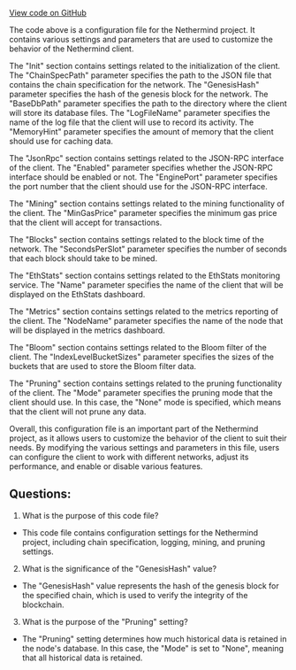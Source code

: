 [View code on GitHub](https://github.com/NethermindEth/nethermind/src/Nethermind/Nethermind.Runner/configs/xdai_archive.cfg)

The code above is a configuration file for the Nethermind project. It contains various settings and parameters that are used to customize the behavior of the Nethermind client. 

The "Init" section contains settings related to the initialization of the client. The "ChainSpecPath" parameter specifies the path to the JSON file that contains the chain specification for the network. The "GenesisHash" parameter specifies the hash of the genesis block for the network. The "BaseDbPath" parameter specifies the path to the directory where the client will store its database files. The "LogFileName" parameter specifies the name of the log file that the client will use to record its activity. The "MemoryHint" parameter specifies the amount of memory that the client should use for caching data.

The "JsonRpc" section contains settings related to the JSON-RPC interface of the client. The "Enabled" parameter specifies whether the JSON-RPC interface should be enabled or not. The "EnginePort" parameter specifies the port number that the client should use for the JSON-RPC interface.

The "Mining" section contains settings related to the mining functionality of the client. The "MinGasPrice" parameter specifies the minimum gas price that the client will accept for transactions.

The "Blocks" section contains settings related to the block time of the network. The "SecondsPerSlot" parameter specifies the number of seconds that each block should take to be mined.

The "EthStats" section contains settings related to the EthStats monitoring service. The "Name" parameter specifies the name of the client that will be displayed on the EthStats dashboard.

The "Metrics" section contains settings related to the metrics reporting of the client. The "NodeName" parameter specifies the name of the node that will be displayed in the metrics dashboard.

The "Bloom" section contains settings related to the Bloom filter of the client. The "IndexLevelBucketSizes" parameter specifies the sizes of the buckets that are used to store the Bloom filter data.

The "Pruning" section contains settings related to the pruning functionality of the client. The "Mode" parameter specifies the pruning mode that the client should use. In this case, the "None" mode is specified, which means that the client will not prune any data.

Overall, this configuration file is an important part of the Nethermind project, as it allows users to customize the behavior of the client to suit their needs. By modifying the various settings and parameters in this file, users can configure the client to work with different networks, adjust its performance, and enable or disable various features.
## Questions: 
 1. What is the purpose of this code file?
- This code file contains configuration settings for the Nethermind project, including chain specification, logging, mining, and pruning settings.

2. What is the significance of the "GenesisHash" value?
- The "GenesisHash" value represents the hash of the genesis block for the specified chain, which is used to verify the integrity of the blockchain.

3. What is the purpose of the "Pruning" setting?
- The "Pruning" setting determines how much historical data is retained in the node's database. In this case, the "Mode" is set to "None", meaning that all historical data is retained.